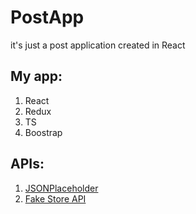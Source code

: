# PostApp
it's just a post application created in React

## My app:
1. React
2. Redux
3. TS
4. Boostrap

## APIs:

1. [JSONPlaceholder](https://jsonplaceholder.typicode.com/)
2. [Fake Store API](https://fakestoreapi.com/)

